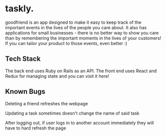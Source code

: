 # taskly.

goodfriend is an app designed to make it easy to keep track of the important events in the lives of the people you care about. It also has applications for small businesses - there is no better way to show you care than by remembering the important moments in the lives of your customers! If you can tailor your product to those events, even better :)

## Tech Stack
The back end uses Ruby on Rails as an API. The front end uses React and Redux for managing state and you can visit it here!

## Known Bugs 
Deleting a friend refreshes the webpage

Updating a task sometimes doesn't change the name of said task

After logging out, if user logs in to another account immediately they will have to hard refresh the page
